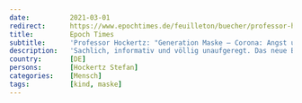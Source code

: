 ```yaml
---
date:          2021-03-01
redirect:      https://www.epochtimes.de/feuilleton/buecher/professor-hockertz-generation-maske-corona-angst-und-herausforderung-a3459504.html
title:         Epoch Times
subtitle:      'Professor Hockertz: "Generation Maske – Corona: Angst und Herausforderung"'
description:   'Sachlich, informativ und völlig unaufgeregt. Das neue Buch „Generation Maske – Corona: Angst und Herausforderung“ des bekannten Immunologen und Toxikologen Professor Dr. Stefan Hockertz bietet Eltern, Lehrern und allen Menschen – wie er sagt – „wissenschaftlich saubere Informationen“ über die Auswirkungen der Corona-Politik, die oft nur jenseits des Mainstreams zu finden sind.'
country:       [DE]
persons:       [Hockertz Stefan]
categories:    [Mensch]
tags:          [kind, maske]
---
```

